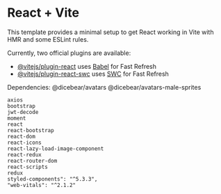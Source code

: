 # React + Vite

This template provides a minimal setup to get React working in Vite with HMR and some ESLint rules.

Currently, two official plugins are available:

- [@vitejs/plugin-react](https://github.com/vitejs/vite-plugin-react/blob/main/packages/plugin-react/README.md) uses [Babel](https://babeljs.io/) for Fast Refresh
- [@vitejs/plugin-react-swc](https://github.com/vitejs/vite-plugin-react-swc) uses [SWC](https://swc.rs/) for Fast Refresh

Dependencies:
@dicebear/avatars 
@dicebear/avatars-male-sprites
   
    axios
    bootstrap
    jwt-decode
    moment
    react
    react-bootstrap
    react-dom
    react-icons
    react-lazy-load-image-component
    react-redux
    react-router-dom
    react-scripts
    redux
    styled-components": "^5.3.3",
    "web-vitals": "^2.1.2"